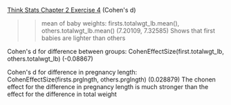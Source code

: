 [Think Stats Chapter 2 Exercise 4](http://greenteapress.com/thinkstats2/html/thinkstats2003.html#toc24) (Cohen's d)

>> mean of baby weights: 
firsts.totalwgt_lb.mean(), others.totalwgt_lb.mean()
(7.20109, 7.32585)
Shows that first babies are lighter than others 

Cohen's d for difference between groups:
CohenEffectSize(first.totalwgt_lb, others.totalwgt_lb)
(-0.08867)

Cohen's d for difference in pregnancy length:
CohenEffectSize(firsts.prglngth, others.prglngth)
(0.028879)
The chonen effect for the difference in pregnancy length is much stronger than the effect for the difference in total weight 
